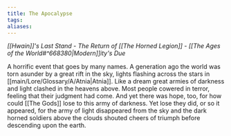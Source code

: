 ```yaml
---
title: The Apocalypse
tags: 
aliases:
---
```

*[[Hwain]]'s Last Stand - The Return of [[The Horned Legion]] - [[The Ages of the World#^668380|Modern]]ity's Due*

A horrific event that goes by many names. A generation ago the world was torn asunder by a great rift in the sky, lights flashing across the stars in [[main/Lore/Glossary/A/Atnia|Atnia]]. Like a dream great armies of darkness and light clashed in the heavens above. Most people cowered in terror, feeling that their judgment had come. And yet there was hope, too, for how could [[The Gods]] lose to this army of darkness. Yet lose they did, or so it appeared, for the army of light disappeared from the sky and the dark horned soldiers above the clouds shouted cheers of triumph before descending upon the earth. 
